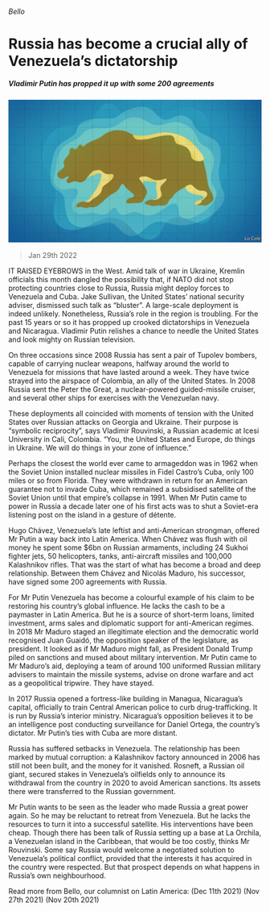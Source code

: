 ###### Bello

# Russia has become a crucial ally of Venezuela’s dictatorship 

##### Vladimir Putin has propped it up with some 200 agreements 

![image](images/20220129_AMD002_0.jpg) 

> Jan 29th 2022 

IT RAISED EYEBROWS in the West. Amid talk of war in Ukraine, Kremlin officials this month dangled the possibility that, if NATO did not stop protecting countries close to Russia, Russia might deploy forces to Venezuela and Cuba. Jake Sullivan, the United States’ national security adviser, dismissed such talk as “bluster”. A large-scale deployment is indeed unlikely. Nonetheless, Russia’s role in the region is troubling. For the past 15 years or so it has propped up crooked dictatorships in Venezuela and Nicaragua. Vladimir Putin relishes a chance to needle the United States and look mighty on Russian television.

On three occasions since 2008 Russia has sent a pair of Tupolev bombers, capable of carrying nuclear weapons, halfway around the world to Venezuela for missions that have lasted around a week. They have twice strayed into the airspace of Colombia, an ally of the United States. In 2008 Russia sent the Peter the Great, a nuclear-powered guided-missile cruiser, and several other ships for exercises with the Venezuelan navy.


These deployments all coincided with moments of tension with the United States over Russian attacks on Georgia and Ukraine. Their purpose is “symbolic reciprocity”, says Vladimir Rouvinski, a Russian academic at Icesi University in Cali, Colombia. “You, the United States and Europe, do things in Ukraine. We will do things in your zone of influence.”

Perhaps the closest the world ever came to armageddon was in 1962 when the Soviet Union installed nuclear missiles in Fidel Castro’s Cuba, only 100 miles or so from Florida. They were withdrawn in return for an American guarantee not to invade Cuba, which remained a subsidised satellite of the Soviet Union until that empire’s collapse in 1991. When Mr Putin came to power in Russia a decade later one of his first acts was to shut a Soviet-era listening post on the island in a gesture of détente.

Hugo Chávez, Venezuela’s late leftist and anti-American strongman, offered Mr Putin a way back into Latin America. When Chávez was flush with oil money he spent some $6bn on Russian armaments, including 24 Sukhoi fighter jets, 50 helicopters, tanks, anti-aircraft missiles and 100,000 Kalashnikov rifles. That was the start of what has become a broad and deep relationship. Between them Chávez and Nicolás Maduro, his successor, have signed some 200 agreements with Russia.

For Mr Putin Venezuela has become a colourful example of his claim to be restoring his country’s global influence. He lacks the cash to be a paymaster in Latin America. But he is a source of short-term loans, limited investment, arms sales and diplomatic support for anti-American regimes. In 2018 Mr Maduro staged an illegitimate election and the democratic world recognised Juan Guaidó, the opposition speaker of the legislature, as president. It looked as if Mr Maduro might fall, as President Donald Trump piled on sanctions and mused about military intervention. Mr Putin came to Mr Maduro’s aid, deploying a team of around 100 uniformed Russian military advisers to maintain the missile systems, advise on drone warfare and act as a geopolitical tripwire. They have stayed.

In 2017 Russia opened a fortress-like building in Managua, Nicaragua’s capital, officially to train Central American police to curb drug-trafficking. It is run by Russia’s interior ministry. Nicaragua’s opposition believes it to be an intelligence post conducting surveillance for Daniel Ortega, the country’s dictator. Mr Putin’s ties with Cuba are more distant.

Russia has suffered setbacks in Venezuela. The relationship has been marked by mutual corruption: a Kalashnikov factory announced in 2006 has still not been built, and the money for it vanished. Rosneft, a Russian oil giant, secured stakes in Venezuela’s oilfields only to announce its withdrawal from the country in 2020 to avoid American sanctions. Its assets there were transferred to the Russian government.

Mr Putin wants to be seen as the leader who made Russia a great power again. So he may be reluctant to retreat from Venezuela. But he lacks the resources to turn it into a successful satellite. His interventions have been cheap. Though there has been talk of Russia setting up a base at La Orchila, a Venezuelan island in the Caribbean, that would be too costly, thinks Mr Rouvinski. Some say Russia would welcome a negotiated solution to Venezuela’s political conflict, provided that the interests it has acquired in the country were respected. But that prospect depends on what happens in Russia’s own neighbourhood.

Read more from Bello, our columnist on Latin America: (Dec 11th 2021) (Nov 27th 2021) (Nov 20th 2021)

